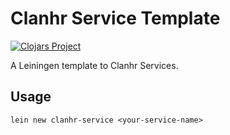 # Clanhr Service Template

[![Clojars Project](http://clojars.org/clanhr-service/lein-template/latest-version.svg)](http://clojars.org/clanhr-service/lein-template)

A Leiningen template to Clanhr Services.

Usage
-----

```
lein new clanhr-service <your-service-name>
```
